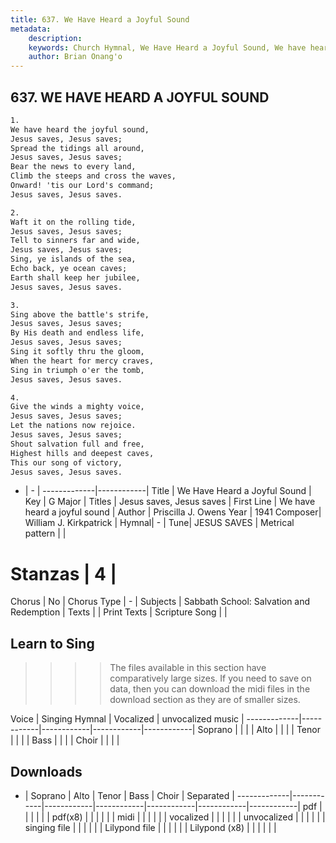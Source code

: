 ```yaml
---
title: 637. We Have Heard a Joyful Sound
metadata:
    description: 
    keywords: Church Hymnal, We Have Heard a Joyful Sound, We have heard a joyful sound, Jesus saves, Jesus saves
    author: Brian Onang'o
---
```



## 637. WE HAVE HEARD A JOYFUL SOUND

```txt
1.
We have heard the joyful sound, 
Jesus saves, Jesus saves; 
Spread the tidings all around, 
Jesus saves, Jesus saves; 
Bear the news to every land, 
Climb the steeps and cross the waves, 
Onward! 'tis our Lord's command; 
Jesus saves, Jesus saves. 

2.
Waft it on the rolling tide, 
Jesus saves, Jesus saves; 
Tell to sinners far and wide, 
Jesus saves, Jesus saves; 
Sing, ye islands of the sea, 
Echo back, ye ocean caves; 
Earth shall keep her jubilee, 
Jesus saves, Jesus saves. 

3.
Sing above the battle's strife, 
Jesus saves, Jesus saves; 
By His death and endless life, 
Jesus saves, Jesus saves; 
Sing it softly thru the gloom, 
When the heart for mercy craves, 
Sing in triumph o'er the tomb, 
Jesus saves, Jesus saves. 

4.
Give the winds a mighty voice, 
Jesus saves, Jesus saves; 
Let the nations now rejoice. 
Jesus saves, Jesus saves; 
Shout salvation full and free, 
Highest hills and deepest caves, 
This our song of victory, 
Jesus saves, Jesus saves.
```

- |   -  |
-------------|------------|
Title | We Have Heard a Joyful Sound |
Key | G Major |
Titles | Jesus saves, Jesus saves |
First Line | We have heard a joyful sound |
Author | Priscilla J. Owens
Year | 1941
Composer| William J. Kirkpatrick |
Hymnal|  - |
Tune| JESUS SAVES |
Metrical pattern | |
# Stanzas | 4 |
Chorus | No |
Chorus Type | - |
Subjects | Sabbath School: Salvation and Redemption |
Texts |  |
Print Texts | 
Scripture Song |  |
  
## Learn to Sing

>>>> The files available in this section have comparatively large sizes. If you need to save on data, then you can download the midi files in the download section as they are of smaller sizes.

Voice |  Singing Hymnal | Vocalized | unvocalized music |
-------------|------------|------------|------------|------------|
Soprano | | | |
Alto | | | |
Tenor | | | |
Bass | | | |
Choir | | | |

## Downloads

- |  Soprano | Alto | Tenor | Bass | Choir | Separated |
-------------|------------|------------|------------|------------|------------|------------|
pdf | | | | | |
pdf(x8) | | | | | |
midi | | | | | |
vocalized | | | | | |
unvocalized | | | | | |
singing file | | | | | |
Lilypond file | | | | | |
Lilypond (x8) | | | | | |
  